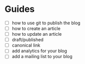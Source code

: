 # Guides

- [ ] how to use git to publish the blog
- [ ] how to create an article
- [ ] how to update an article
- [ ] draft/published
- [ ] canonical link
- [ ] add analytics for your blog
- [ ] add a mailing list to your blog
